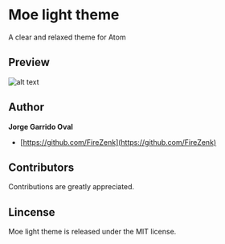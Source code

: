 # Moe light theme

A clear and relaxed theme for Atom

Preview
---

![alt text](https://raw.github.com/FireZenk/moe-light/master/screenshot.png "Screenshot moe light theme")

Author
------
__Jorge Garrido Oval__
* [https://github.com/FireZenk](https://github.com/FireZenk)


Contributors
---

Contributions are greatly appreciated.

Lincense
---
Moe light theme is released under the MIT license.
